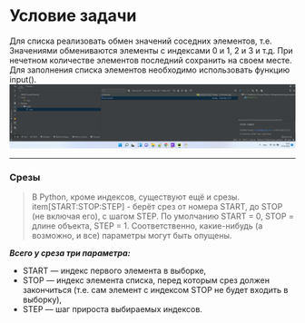 # Условие задачи

Для списка реализовать обмен значений соседних элементов, т.е. Значениями обмениваются элементы с индексами 0 и 1, 2 и 3
и т.д. При нечетном количестве элементов последний сохранить на своем месте. Для заполнения списка элементов необходимо
использовать функцию input().
![](img/Screenshot_1.png)

***

### Срезы

> В Python, кроме индексов, существуют ещё и срезы.
> item[START:STOP:STEP] - берёт срез от номера START, до STOP (не включая его),
> с шагом STEP. По умолчанию START = 0, STOP = длине объекта, STEP = 1.
> Соответственно, какие-нибудь (а возможно, и все) параметры могут быть опущены.

***Всего у среза три параметра:***

- START — индекс первого элемента в выборке,
- STOP — индекс элемента списка, перед которым срез должен закончиться (т.е. сам элемент с индексом STOP не будет
  входить в выборку),
- STEP — шаг прироста выбираемых индексов.